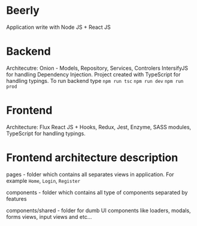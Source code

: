 # Beerly
Application write with Node JS + React JS

# Backend
Architecutre: Onion - Models, Repository, Services, Controlers
IntersifyJS for handling Dependency Injection. Project created with TypeScript for handling typings.
To run backend type
`npm run tsc` `npm run dev` `npm run prod`

# Frontend 
Architecture: Flux
React JS + Hooks, Redux, Jest, Enzyme, SASS modules, TypeScript for handling typings.

# Frontend architecture description

pages - folder which contains all separates views in application. For example `Home`, `Login`, `Register`

components - folder which contains all type of components separated by features

components/shared - folder for dumb UI components like loaders, modals, forms views, input views and etc...